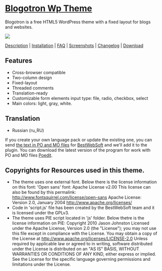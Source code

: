 <a href="http://bestwebsoft.com/theme/blogotron/" target=_blank>Blogotron Wp Theme</a>
==================

Blogotron is a free HTML5 WordPress theme with a fixed layout for blogs and websites.

<img src="http://bestwebsoft.com/wp-content/uploads/2014/09/blogotron-wp-banner.jpg" />

<a href="http://bestwebsoft.com/products/blogotron/description" target=_blank>Description</a> | 
<a href="http://bestwebsoft.com/products/blogotron/installation" target=_blank>Installation</a> | 
<a href="http://bestwebsoft.com/products/blogotron/faq" target=_blank>FAQ</a> | 
<a href="http://bestwebsoft.com/products/blogotron/screenshots" target=_blank>Screenshots</a> | 
<a href="http://bestwebsoft.com/products/blogotron/changelog" target=_blank>Changelog</a> | 
<a href="http://bestwebsoft.com/products/blogotron/download" target=_blank>Download</a>

Features
-----------------------------
* Cross-browser compatible
* Two-column design
* Fixed-layout
* Threaded comments
* Translation-ready
* Customizable form elements input type: file, radio, checkbox, select
* Main colors: light, gray, white.


Translation
-----------------------------
* Russian (ru_RU)

If you create your own language pack or update the existing one, you can send <a href="http://codex.wordpress.org/Translating_WordPress" target="_blank">the text in PO and MO files</a> for <a href="http://support.bestwebsoft.com" target="_blank">BestWebSoft</a> and we'll add it to the plugin. You can download the latest version of the program for work with PO and MO files <a href="http://www.poedit.net/download.php" target="_blank">Poedit</a>.

Copyrights for Resources used in this theme.
-----------------------------

* The theme uses one external font. Below there is the license information on this font:
'Open sans' font: Apache License v2.00 This license can also be found by this permalink: http://www.fontsquirrel.com/license/open-sans Apache License: Version 2.0, January 2004 http://www.apache.org/licenses/
* Code in 'script.js' file has been created by the BestWebSoft team and it is licensed under the GPLv3.
* The theme uses PIE script located in 'js' folder. Below thetre is the license information on PIE:
Copyright 2010 Jason Johnston Licensed under the Apache License, Version 2.0 (the "License"); you may not use this file except in compliance with the License. You may obtain a copy of the License at http://www.apache.org/licenses/LICENSE-2.0 Unless required by applicable law or agreed to in writing, software distributed under the License is distributed on an "AS IS" BASIS, WITHOUT WARRANTIES OR CONDITIONS OF ANY KIND, either express or implied. See the License for the specific language governing permissions and limitations under the License.
